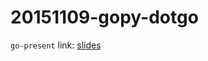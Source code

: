20151109-gopy-dotgo
===================

`go-present` link: [slides](http://talks.godoc.org/github.com/sbinet/talks/2015/20151109-gopy-dotgo/gopy-dotgo.slide)
